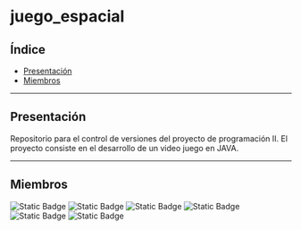 # juego_espacial

## Índice

- [Presentación](#Presentación)
- [Miembros](#Miembros)  

- - -

## Presentación
Repositorio para el control de versiones del proyecto de programación II. El proyecto consiste en el desarrollo de un video juego en JAVA. 

- - -

## Miembros
![Static Badge](https://img.shields.io/badge/Jose%20Antonio%20Rodriguez%20Maldonado--blue?style=for-the-badge&link=https://github.com/rodriguezmldo)
![Static Badge](https://img.shields.io/badge/Francisco%20%20Aparicio%20Martinez--blue?style=for-the-badge&link=https://github.com/naidu3736) 
![Static Badge](https://img.shields.io/badge/Jose%20Luis%20Santiago%20Ibanez--blue?style=for-the-badge&link=https://github.com/Jolu-Santii) 
![Static Badge](https://img.shields.io/badge/Uriel%20Alfonso%20Tapia%20Pala--blue?style=for-the-badge&link=https://github.com/tapia-uwu)
![Static Badge](https://img.shields.io/badge/Emir%20Esteban%20Garcia%20Trinidad--blue?style=for-the-badge&link=https://github.com/EmirGarcia)
![Static Badge](https://img.shields.io/badge/Jorge%20Vergara%20Mora%20--blue?style=for-the-badge&link=https://github.com/JLVM17)
